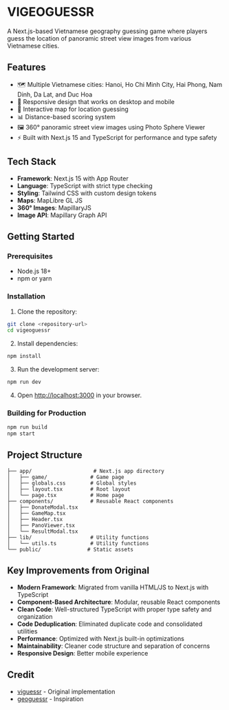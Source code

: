 # VIGEOGUESSR

A Next.js-based Vietnamese geography guessing game where players guess the location of panoramic street view images from various Vietnamese cities.

## Features

- 🗺️ Multiple Vietnamese cities: Hanoi, Ho Chi Minh City, Hai Phong, Nam Dinh, Da Lat, and Duc Hoa
- 📱 Responsive design that works on desktop and mobile
- 🎯 Interactive map for location guessing
- 📊 Distance-based scoring system
- 🖼️ 360° panoramic street view images using Photo Sphere Viewer
- ⚡ Built with Next.js 15 and TypeScript for performance and type safety

## Tech Stack

- **Framework**: Next.js 15 with App Router
- **Language**: TypeScript with strict type checking
- **Styling**: Tailwind CSS with custom design tokens
- **Maps**: MapLibre GL JS
- **360° Images**: MapillaryJS
- **Image API**: Mapillary Graph API

## Getting Started

### Prerequisites

- Node.js 18+ 
- npm or yarn

### Installation

1. Clone the repository:
```bash
git clone <repository-url>
cd vigeoguessr
```

2. Install dependencies:
```bash
npm install
```

3. Run the development server:
```bash
npm run dev
```

4. Open [http://localhost:3000](http://localhost:3000) in your browser.

### Building for Production

```bash
npm run build
npm start
```

## Project Structure

```
├── app/                    # Next.js app directory
│   ├── game/              # Game page
│   ├── globals.css        # Global styles
│   ├── layout.tsx         # Root layout
│   └── page.tsx           # Home page
├── components/            # Reusable React components
│   ├── DonateModal.tsx
│   ├── GameMap.tsx
│   ├── Header.tsx
│   ├── PanoViewer.tsx
│   └── ResultModal.tsx
├── lib/                   # Utility functions
│   └── utils.ts           # Utility functions
└── public/               # Static assets
```

## Key Improvements from Original

- **Modern Framework**: Migrated from vanilla HTML/JS to Next.js with TypeScript
- **Component-Based Architecture**: Modular, reusable React components
- **Clean Code**: Well-structured TypeScript with proper type safety and organization
- **Code Deduplication**: Eliminated duplicate code and consolidated utilities
- **Performance**: Optimized with Next.js built-in optimizations
- **Maintainability**: Cleaner code structure and separation of concerns
- **Responsive Design**: Better mobile experience

## Credit

- [viguessr](https://github.com/luuvanduc1999/viguessr) - Original implementation
- [geoguessr](https://github.com/bensizelove/geoguessr) - Inspiration

